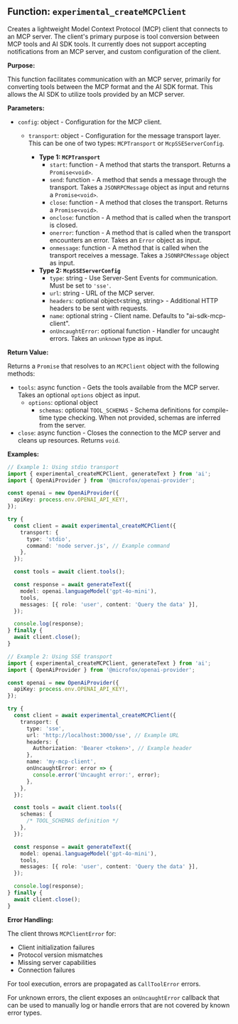 ## Function: `experimental_createMCPClient`

Creates a lightweight Model Context Protocol (MCP) client that connects to an MCP server. The client's primary purpose is tool conversion between MCP tools and AI SDK tools. It currently does not support accepting notifications from an MCP server, and custom configuration of the client.

**Purpose:**

This function facilitates communication with an MCP server, primarily for converting tools between the MCP format and the AI SDK format. This allows the AI SDK to utilize tools provided by an MCP server.

**Parameters:**

- `config`: object<MCPClientConfig> - Configuration for the MCP client.
  - `transport`: object<TransportConfig> - Configuration for the message transport layer. This can be one of two types: `MCPTransport` or `McpSSEServerConfig`.
    - **Type 1: `MCPTransport`**
      - `start`: function - A method that starts the transport. Returns a `Promise<void>`.
      - `send`: function - A method that sends a message through the transport. Takes a `JSONRPCMessage` object as input and returns a `Promise<void>`.
      - `close`: function - A method that closes the transport. Returns a `Promise<void>`.
      - `onclose`: function - A method that is called when the transport is closed.
      - `onerror`: function - A method that is called when the transport encounters an error. Takes an `Error` object as input.
      - `onmessage`: function - A method that is called when the transport receives a message. Takes a `JSONRPCMessage` object as input.
    - **Type 2: `McpSSEServerConfig`**
      - `type`: string - Use Server-Sent Events for communication. Must be set to `'sse'`.
      - `url`: string - URL of the MCP server.
      - `headers`: optional object<string, string> - Additional HTTP headers to be sent with requests.
      - `name`: optional string - Client name. Defaults to "ai-sdk-mcp-client".
      - `onUncaughtError`: optional function - Handler for uncaught errors. Takes an `unknown` type as input.

**Return Value:**

Returns a `Promise` that resolves to an `MCPClient` object with the following methods:

- `tools`: async function - Gets the tools available from the MCP server. Takes an optional `options` object as input.
  - `options`: optional object
    - `schemas`: optional `TOOL_SCHEMAS` - Schema definitions for compile-time type checking. When not provided, schemas are inferred from the server.
- `close`: async function - Closes the connection to the MCP server and cleans up resources. Returns `void`.

**Examples:**

```typescript
// Example 1: Using stdio transport
import { experimental_createMCPClient, generateText } from 'ai';
import { OpenAiProvider } from '@microfox/openai-provider';

const openai = new OpenAiProvider({
  apiKey: process.env.OPENAI_API_KEY!,
});

try {
  const client = await experimental_createMCPClient({
    transport: {
      type: 'stdio',
      command: 'node server.js', // Example command
    },
  });

  const tools = await client.tools();

  const response = await generateText({
    model: openai.languageModel('gpt-4o-mini'),
    tools,
    messages: [{ role: 'user', content: 'Query the data' }],
  });

  console.log(response);
} finally {
  await client.close();
}

// Example 2: Using SSE transport
import { experimental_createMCPClient, generateText } from 'ai';
import { OpenAiProvider } from '@microfox/openai-provider';

const openai = new OpenAiProvider({
  apiKey: process.env.OPENAI_API_KEY!,
});

try {
  const client = await experimental_createMCPClient({
    transport: {
      type: 'sse',
      url: 'http://localhost:3000/sse', // Example URL
      headers: {
        Authorization: 'Bearer <token>', // Example header
      },
      name: 'my-mcp-client',
      onUncaughtError: error => {
        console.error('Uncaught error:', error);
      },
    },
  });

  const tools = await client.tools({
    schemas: {
      /* TOOL_SCHEMAS definition */
    },
  });

  const response = await generateText({
    model: openai.languageModel('gpt-4o-mini'),
    tools,
    messages: [{ role: 'user', content: 'Query the data' }],
  });

  console.log(response);
} finally {
  await client.close();
}
```

**Error Handling:**

The client throws `MCPClientError` for:

- Client initialization failures
- Protocol version mismatches
- Missing server capabilities
- Connection failures

For tool execution, errors are propagated as `CallToolError` errors.

For unknown errors, the client exposes an `onUncaughtError` callback that can be used to manually log or handle errors that are not covered by known error types.
